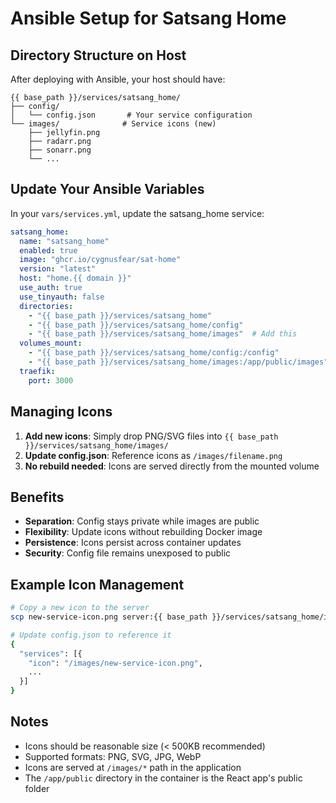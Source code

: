 # Ansible Setup for Satsang Home

## Directory Structure on Host

After deploying with Ansible, your host should have:

```
{{ base_path }}/services/satsang_home/
├── config/
│   └── config.json       # Your service configuration
└── images/              # Service icons (new)
    ├── jellyfin.png
    ├── radarr.png
    ├── sonarr.png
    └── ...
```

## Update Your Ansible Variables

In your `vars/services.yml`, update the satsang_home service:

```yaml
satsang_home:
  name: "satsang_home"
  enabled: true
  image: "ghcr.io/cygnusfear/sat-home"
  version: "latest"
  host: "home.{{ domain }}"
  use_auth: true
  use_tinyauth: false
  directories:
    - "{{ base_path }}/services/satsang_home"
    - "{{ base_path }}/services/satsang_home/config"
    - "{{ base_path }}/services/satsang_home/images"  # Add this
  volumes_mount:
    - "{{ base_path }}/services/satsang_home/config:/config"
    - "{{ base_path }}/services/satsang_home/images:/app/public/images"  # Add this
  traefik:
    port: 3000
```

## Managing Icons

1. **Add new icons**: Simply drop PNG/SVG files into `{{ base_path }}/services/satsang_home/images/`
2. **Update config.json**: Reference icons as `/images/filename.png`
3. **No rebuild needed**: Icons are served directly from the mounted volume

## Benefits

- **Separation**: Config stays private while images are public
- **Flexibility**: Update icons without rebuilding Docker image
- **Persistence**: Icons persist across container updates
- **Security**: Config file remains unexposed to public

## Example Icon Management

```bash
# Copy a new icon to the server
scp new-service-icon.png server:{{ base_path }}/services/satsang_home/images/

# Update config.json to reference it
{
  "services": [{
    "icon": "/images/new-service-icon.png",
    ...
  }]
}
```

## Notes

- Icons should be reasonable size (< 500KB recommended)
- Supported formats: PNG, SVG, JPG, WebP
- Icons are served at `/images/*` path in the application
- The `/app/public` directory in the container is the React app's public folder